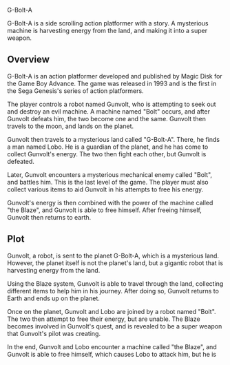 G-Bolt-A

G-Bolt-A is a side scrolling action platformer with a story. A mysterious machine is harvesting energy from the land, and making it into a super weapon.

## Overview

G-Bolt-A is an action platformer developed and published by Magic Disk for the Game Boy Advance. The game was released in 1993 and is the first in the Sega Genesis's series of action platformers.

The player controls a robot named Gunvolt, who is attempting to seek out and destroy an evil machine. A machine named "Bolt" occurs, and after Gunvolt defeats him, the two become one and the same. Gunvolt then travels to the moon, and lands on the planet.

Gunvolt then travels to a mysterious land called "G-Bolt-A". There, he finds a man named Lobo. He is a guardian of the planet, and he has come to collect Gunvolt's energy. The two then fight each other, but Gunvolt is defeated.

Later, Gunvolt encounters a mysterious mechanical enemy called "Bolt", and battles him. This is the last level of the game. The player must also collect various items to aid Gunvolt in his attempts to free his energy.

Gunvolt's energy is then combined with the power of the machine called "the Blaze", and Gunvolt is able to free himself. After freeing himself, Gunvolt then returns to earth.

## Plot

Gunvolt, a robot, is sent to the planet G-Bolt-A, which is a mysterious land. However, the planet itself is not the planet's land, but a gigantic robot that is harvesting energy from the land.

Using the Blaze system, Gunvolt is able to travel through the land, collecting different items to help him in his journey. After doing so, Gunvolt returns to Earth and ends up on the planet.

Once on the planet, Gunvolt and Lobo are joined by a robot named "Bolt". The two then attempt to free their energy, but are unable. The Blaze becomes involved in Gunvolt's quest, and is revealed to be a super weapon that Gunvolt's pilot was creating.

In the end, Gunvolt and Lobo encounter a machine called "the Blaze", and Gunvolt is able to free himself, which causes Lobo to attack him, but he is